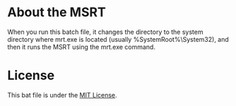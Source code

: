 # About the MSRT
When you run this batch file, it changes the directory to the system directory where mrt.exe is located (usually %SystemRoot%\System32), and then it runs the MSRT using the mrt.exe command.

# License
This bat file is under the [MIT License](LICENSE).
